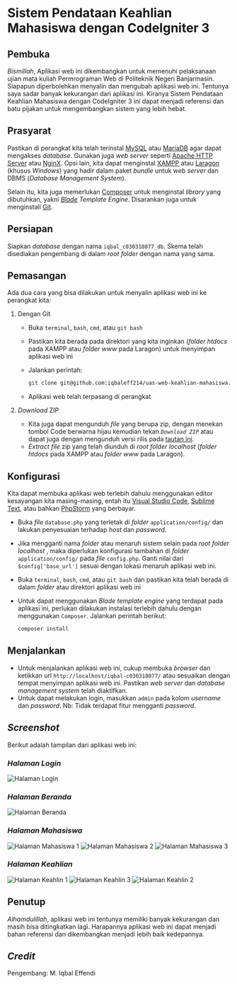 # Sistem Pendataan Keahlian Mahasiswa dengan CodeIgniter 3

## Pembuka

_Bismillah_,
Aplikasi web ini dikembangkan untuk memenuhi pelaksanaan ujian mata kuliah Permrograman Web di Politeknik Negeri Banjarmasin. Siapapun diperbolehkan menyalin dan mengubah aplikasi web ini. Tentunya saya sadar banyak kekurangan dari aplikasi ini. Kiranya Sistem Pendataan Keahlian Mahasiswa dengan CodeIgniter 3 ini dapat menjadi referensi dan batu pijakan untuk mengembangkan sistem yang lebih hebat.

## Prasyarat

Pastikan di perangkat kita telah terinstal [MySQL](https://www.mysql.com/downloads/) atau [MariaDB](https://downloads.mariadb.org/) agar dapat mengakses _database_. Gunakan juga _web server_ seperti [Apache HTTP Server](https://httpd.apache.org/download.cgi) atau [NginX](http://nginx.org/en/download.html).
Opsi lain, kita dapat menginstal [XAMPP](https://www.apachefriends.org/download.html) atau [Laragon](https://laragon.org/download/index.html) (khusus _Windows_) yang hadir dalam paket _bundle_ untuk _web server_ dan DBMS (_Database Management System_).

Selain itu, kita juga memerlukan [Composer](https://getcomposer.org/download/) untuk menginstal _library_ yang dibutuhkan, yakni [_Blade_](https://github.com/jenssegers/blade) _Template Engine_. Disarankan juga untuk menginstall [Git](https://git-scm.com/downloads).

## Persiapan

Siapkan _database_ dengan nama `iqbal_c030318077_db`. Skema telah disediakan pengembang di dalam _root folder_ dengan nama yang sama.

## Pemasangan

Ada dua cara yang bisa dilakukan untuk menyalin aplikasi web ini ke perangkat kita:

1.  Dengan Git

    -   Buka `terminal`, `bash`, `cmd`, atau `git bash`
    -   Pastikan kita berada pada direktori yang kita inginkan (_folder_ _htdocs_ pada XAMPP atau _folder_ _www_ pada Laragon) untuk menyimpan aplikasi web ini
    -   Jalankan perintah:

        ```bash
        git clone git@github.com:iqbaleff214/uas-web-keahlian-mahasiswa.git
        ```

    -   Aplikasi web telah terpasang di perangkat

2.  _Download_ ZIP

    -   Kita juga dapat mengunduh _file_ yang berupa zip, dengan menekan tombol Code berwarna hijau kemudian tekan _`Download ZIP`_ atau dapat juga dengan mengunduh versi rilis pada [tautan ini](https://github.com/iqbaleff214/uas-web-keahlian-mahasiswa/releases/tag/v1.0).
    -   _Extract file_ zip yang telah diunduh di _root folder localhost_ (_folder_ _htdocs_ pada XAMPP atau _folder_ _www_ pada Laragon).

## Konfigurasi

Kita dapat membuka aplikasi web terlebih dahulu menggunakan editor kesayangan kita masing-masing, entah itu [Visual Studio Code](https://code.visualstudio.com/download), [Sublime Text](https://www.sublimetext.com/3), atau bahkan [PhpStorm](https://www.jetbrains.com/phpstorm/download/) yang berbayar.

-   Buka _file_ `database.php` yang terletak di _folder_ `application/config/` dan lakukan penyesuaian terhadap _host_ dan _password_.
-   Jika mengganti nama _folder_ atau menaruh sistem selain pada _root folder localhost_ , maka diperlukan konfigurasi tambahan di _folder_ `application/config/` pada _file_ `config.php`. Ganti nilai dari `$config['base_url']` sesuai dengan lokasi menaruh aplikasi web ini.
-   Buka `terminal`, `bash`, `cmd`, atau `git bash` dan pastikan kita telah berada di dalam _folder_ atau direktori aplikasi web ini
-   Untuk dapat menggunakan _Blade template engine_ yang terdapat pada aplikasi ini, perlukan dilakukan instalasi terlebih dahulu dengan menggunakan `Composer`. Jalankan perintah berikut:

    ```bash
    composer install
    ```


## Menjalankan

-   Untuk menjalankan aplikasi web ini, cukup membuka _browser_ dan ketikkan url `http://localhost/iqbal-c030318077/` atau sesuaikan dengan tempat menyimpan aplikasi web ini. Pastikan _web server_ dan _database management system_ telah diaktifkan.
-   Untuk dapat melakukan login, masukkan `admin` pada kolom _username_ dan _password_. Nb: Tidak terdapat fitur mengganti _password_.

## _Screenshot_
Berikut adalah tampilan dari aplikasi web ini:
### _Halaman Login_
![Halaman Login](http://drive.google.com/uc?export=view&id=1NvZ4gX6gW2yvrvGCIp5TnPVFqXNbLXQV)
### _Halaman Beranda_
![Halaman Beranda](http://drive.google.com/uc?export=view&id=1EnJJs4v5bcglZOJqpA3LJ4-7UWrvrMBz)
### _Halaman Mahasiswa_
![Halaman Mahasiswa 1](http://drive.google.com/uc?export=view&id=11_iNmUh2ACLgoL4cSPWfU_1twJb2tcpP)
![Halaman Mahasiswa 2](http://drive.google.com/uc?export=view&id=1X0E5lGdIckoKDudZZhDHK1-oxmfFazMY)
![Halaman Mahasiswa 3](http://drive.google.com/uc?export=view&id=1UKlDHz7ReDpEZ34zrlVftNzfYeN3g59u)
### _Halaman Keahlian_
![Halaman Keahlin 1](http://drive.google.com/uc?export=view&id=1xGyIh-PyjCa7JntxC3HM070F-__aG8tR)
![Halaman Keahlin 3](http://drive.google.com/uc?export=view&id=1AtDh7parJSfBzEHGh57rT5lNA27PJ7F7)
![Halaman Keahlin 2](http://drive.google.com/uc?export=view&id=1--VUlSMAkxXwqGAM47HIdWGfoiw3nKIc)

## Penutup

_Alhamdulillah_, aplikasi web ini tentunya memiliki banyak kekurangan dan masih bisa ditingkatkan lagi. Harapannya aplikasi web ini dapat menjadi bahan referensi dan dikembangkan menjadi lebih baik kedepannya.

## _Credit_
Pengembang: M. Iqbal Effendi
